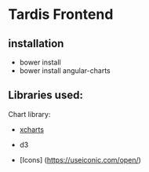# Tardis Frontend

## installation

* bower install
* bower install angular-charts

## Libraries used:

Chart library:
- [xcharts](http://tenxer.github.io/xcharts/)
- d3

- [Icons] (https://useiconic.com/open/)

